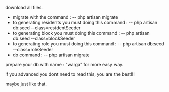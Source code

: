 download all files.

- migrate with the command : -- php artisan migrate
- to generating residents you must doing this command : -- php artisan db:seed --class=residentSeeder
- to generating block you must doing this command : -- php artisan db:seed --class=blockSeeder
- to generating role you must doing this command : -- php artisan db:seed --class=roleSeeder
- do command : -- php artisan migrate 



prepare your db with name : "warga" for more easy way. 

if you advanced you dont need to read this, you are the best!!! 


maybe just like that.

